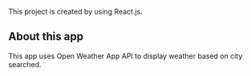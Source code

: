 This project is created by using React.js.


## About this app

This app uses Open Weather App API to display weather based on city searched.

